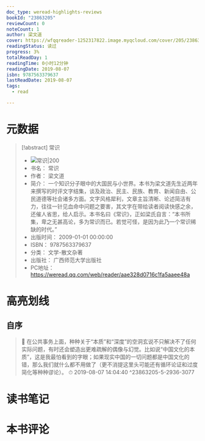 ```yaml
---
doc_type: weread-highlights-reviews
bookId: "23863205"
reviewCount: 0
noteCount: 1
author: 梁文道
cover: https://wfqqreader-1252317822.image.myqcloud.com/cover/205/23863205/t7_23863205.jpg
readingStatus: 读过
progress: 3%
totalReadDay: 1
readingTime: 0小时12分钟
readingDate: 2019-08-07
isbn: 9787563379637
lastReadDate: 2019-08-07
tags:
  - read

---
```

# 元数据
> [!abstract] 常识
> - ![ 常识|200](https://wfqqreader-1252317822.image.myqcloud.com/cover/205/23863205/t7_23863205.jpg)
> - 书名： 常识
> - 作者： 梁文道
> - 简介： 一个知识分子眼中的大国民与小世界。本书为梁文道先生近两年来撰写的时评文字结集，谈及政治、民主、民族、教育、新闻自由、公民道德等社会诸多方面。文字风格犀利，文章主旨清晰、论述简洁有力，往往一针见血命中问题之要害，其文字在带给读者阅读快感之余，还催人省思，给人启示。本书名曰《常识》，正如梁氏自言：“本书所集，卑之无甚高论，多为常识而已。若觉可怪，是因为此乃一个常识稀缺的时代。”
> - 出版时间： 2009-01-01 00:00:00
> - ISBN： 9787563379637
> - 分类： 文学-散文杂著
> - 出版社： 广西师范大学出版社
> - PC地址：https://weread.qq.com/web/reader/aae328d0716c1fa5aaee48a

# 高亮划线

## 自序

> 📌 在公共事务上面，种种关于“本质”和“深度”的空洞玄说不只解决不了任何实际问题，有时还会塑造出更难疏解的偶像与幻觉。比如说“中国文化的本质”，这是我最怕看到的字眼；如果现实中国的一切问题都是中国文化的错，那么我们就什么都不用做了（更不消提这里头可能还有循环论证和过度简化等种种谬论）。 
> ⏱ 2019-08-07 14:04:40 ^23863205-5-2936-3077

# 读书笔记

# 本书评论


